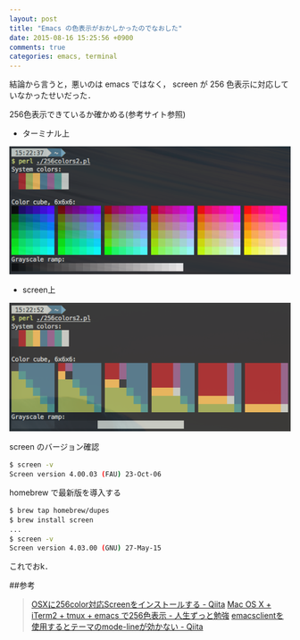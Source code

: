```yaml
---
layout: post
title: "Emacs の色表示がおかしかったのでなおした"
date: 2015-08-16 15:25:56 +0900
comments: true
categories: emacs, terminal
---
```


結論から言うと，悪いのは emacs ではなく， screen が 256 色表示に対応していなかったせいだった．

<!-- more -->

256色表示できているか確かめる(参考サイト参照)

* ターミナル上

![terminal_color](/images/terminal_color.png)

* screen上

![screen_color](/images/screen_color.png)


screen のバージョン確認

```bash
$ screen -v
Screen version 4.00.03 (FAU) 23-Oct-06
```

homebrew で最新版を導入する

```bash
$ brew tap homebrew/dupes
$ brew install screen
...
$ screen -v
Screen version 4.03.00 (GNU) 27-May-15
```

これでおk．

##参考

>[OSXに256color対応Screenをインストールする - Qiita](http://qiita.com/trapple/items/8ad1b0a7c4fa5b8341b0)
>[Mac OS X + iTerm2 + tmux + emacs で256色表示 - 人生ずっと勉強](http://kiyotakagoto.hatenablog.com/entry/2013/02/17/210834)
>[emacsclientを使用するとテーマのmode-lineが効かない - Qiita](http://qiita.com/sesame/items/e752b53ebf478d0d081f)
